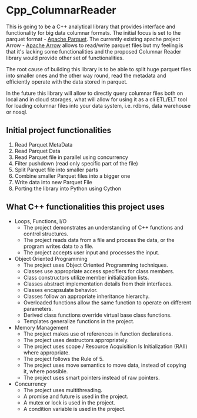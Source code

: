 # Cpp_ColumnarReader

This is going to be a C++ analytical library that provides interface and functionality for big data columnar formats.
The initial focus is set to the parquet format - [Apache Parquet](https://parquet.apache.org/ "Official project"). The currently existing apache project Arrow - [Apache Arrow](https://github.com/apache/arrow) allows to read/write parquet files but my feeling is that it's lacking some functionalities and the proposed Columnar Reader library would provide other set of functionalities.

The root cause of building this library is to be able to split huge parquet files into smaller ones and the other way round, read the metadata and efficiently operate with the data stored in parquet. 

In the future this library will allow to directly query columnar files both on local and in cloud storages, what will allow for using it as a cli ETL/ELT tool for loading columnar files into your data system, i.e. rdbms, data warehouse or nosql.

## Initial project functionalities
1. Read Parquet MetaData
2. Read Parquet Data
3. Read Parquet file in parallel using concurrency
4. Filter pushdown (read only specific part of the file)
5. Split Parquet file into smaller parts
6. Combine smaller Parquet files into a bigger one
7. Write data into new Parquet File
8. Porting the library into Python using Cython


## What C++ functionalities this project uses
- Loops, Functions, I/O
    - The project demonstrates an understanding of C++ functions and control structures.
    - The project reads data from a file and process the data, or the program writes data to a file.
    - The project accepts user input and processes the input.
- Object Oriented Programming   
    - The project uses Object Oriented Programming techniques.
    - Classes use appropriate access specifiers for class members.
    - Class constructors utilize member initialization lists.
    - Classes abstract implementation details from their interfaces.
    - Classes encapsulate behavior.
    - Classes follow an appropriate inheritance hierarchy.
    - Overloaded functions allow the same function to operate on different parameters.
    - Derived class functions override virtual base class functions.
    - Templates generalize functions in the project.
- Memory Management
    - The project makes use of references in function declarations.
    - The project uses destructors appropriately.
    - The project uses scope / Resource Acquisition Is Initialization (RAII) where appropriate.
    - The project follows the Rule of 5.
    - The project uses move semantics to move data, instead of copying it, where possible.
    - The project uses smart pointers instead of raw pointers.
- Concurrency
    - The project uses multithreading.
    - A promise and future is used in the project.
    - A mutex or lock is used in the project.
    - A condition variable is used in the project.